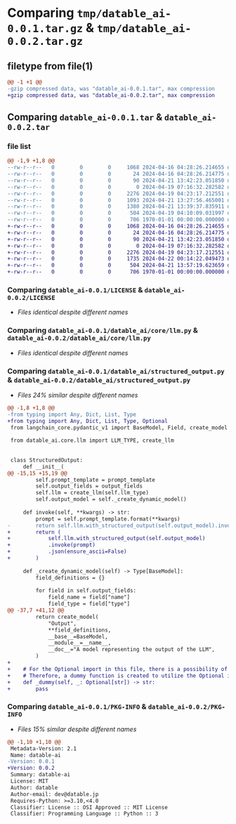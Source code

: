 # Comparing `tmp/datable_ai-0.0.1.tar.gz` & `tmp/datable_ai-0.0.2.tar.gz`

## filetype from file(1)

```diff
@@ -1 +1 @@
-gzip compressed data, was "datable_ai-0.0.1.tar", max compression
+gzip compressed data, was "datable_ai-0.0.2.tar", max compression
```

## Comparing `datable_ai-0.0.1.tar` & `datable_ai-0.0.2.tar`

### file list

```diff
@@ -1,9 +1,8 @@
--rw-r--r--   0        0        0     1068 2024-04-16 04:28:26.214655 datable_ai-0.0.1/LICENSE
--rw-r--r--   0        0        0       24 2024-04-16 04:28:26.214775 datable_ai-0.0.1/README.md
--rw-r--r--   0        0        0       90 2024-04-21 13:42:23.051850 datable_ai-0.0.1/datable_ai/__init__.py
--rw-r--r--   0        0        0        0 2024-04-19 07:16:32.282582 datable_ai-0.0.1/datable_ai/core/__init__.py
--rw-r--r--   0        0        0     2276 2024-04-19 04:23:17.212551 datable_ai-0.0.1/datable_ai/core/llm.py
--rw-r--r--   0        0        0     1093 2024-04-21 13:27:56.465001 datable_ai-0.0.1/datable_ai/main.py
--rw-r--r--   0        0        0     1380 2024-04-21 13:39:37.835911 datable_ai-0.0.1/datable_ai/structured_output.py
--rw-r--r--   0        0        0      504 2024-04-19 04:10:09.031997 datable_ai-0.0.1/pyproject.toml
--rw-r--r--   0        0        0      706 1970-01-01 00:00:00.000000 datable_ai-0.0.1/PKG-INFO
+-rw-r--r--   0        0        0     1068 2024-04-16 04:28:26.214655 datable_ai-0.0.2/LICENSE
+-rw-r--r--   0        0        0       24 2024-04-16 04:28:26.214775 datable_ai-0.0.2/README.md
+-rw-r--r--   0        0        0       90 2024-04-21 13:42:23.051850 datable_ai-0.0.2/datable_ai/__init__.py
+-rw-r--r--   0        0        0        0 2024-04-19 07:16:32.282582 datable_ai-0.0.2/datable_ai/core/__init__.py
+-rw-r--r--   0        0        0     2276 2024-04-19 04:23:17.212551 datable_ai-0.0.2/datable_ai/core/llm.py
+-rw-r--r--   0        0        0     1735 2024-04-22 00:14:22.049473 datable_ai-0.0.2/datable_ai/structured_output.py
+-rw-r--r--   0        0        0      504 2024-04-21 13:57:19.623659 datable_ai-0.0.2/pyproject.toml
+-rw-r--r--   0        0        0      706 1970-01-01 00:00:00.000000 datable_ai-0.0.2/PKG-INFO
```

### Comparing `datable_ai-0.0.1/LICENSE` & `datable_ai-0.0.2/LICENSE`

 * *Files identical despite different names*

### Comparing `datable_ai-0.0.1/datable_ai/core/llm.py` & `datable_ai-0.0.2/datable_ai/core/llm.py`

 * *Files identical despite different names*

### Comparing `datable_ai-0.0.1/datable_ai/structured_output.py` & `datable_ai-0.0.2/datable_ai/structured_output.py`

 * *Files 24% similar despite different names*

```diff
@@ -1,8 +1,8 @@
-from typing import Any, Dict, List, Type
+from typing import Any, Dict, List, Type, Optional
 from langchain_core.pydantic_v1 import BaseModel, Field, create_model
 
 from datable_ai.core.llm import LLM_TYPE, create_llm
 
 
 class StructuredOutput:
     def __init__(
@@ -15,15 +15,19 @@
         self.prompt_template = prompt_template
         self.output_fields = output_fields
         self.llm = create_llm(self.llm_type)
         self.output_model = self._create_dynamic_model()
 
     def invoke(self, **kwargs) -> str:
         prompt = self.prompt_template.format(**kwargs)
-        return self.llm.with_structured_output(self.output_model).invoke(prompt)
+        return (
+            self.llm.with_structured_output(self.output_model)
+            .invoke(prompt)
+            .json(ensure_ascii=False)
+        )
 
     def _create_dynamic_model(self) -> Type[BaseModel]:
         field_definitions = {}
 
         for field in self.output_fields:
             field_name = field["name"]
             field_type = field["type"]
@@ -37,7 +41,12 @@
         return create_model(
             "Output",
             **field_definitions,
             __base__=BaseModel,
             __module__=__name__,
             __doc__="A model representing the output of the LLM",
         )
+
+    # For the Optional import in this file, there is a possibility of using it inside the `create_model` function.
+    # Therefore, a dummy function is created to utilize the Optional import within this file.
+    def _dummy(self, _: Optional[str]) -> str:
+        pass
```

### Comparing `datable_ai-0.0.1/PKG-INFO` & `datable_ai-0.0.2/PKG-INFO`

 * *Files 15% similar despite different names*

```diff
@@ -1,10 +1,10 @@
 Metadata-Version: 2.1
 Name: datable-ai
-Version: 0.0.1
+Version: 0.0.2
 Summary: datable-ai
 License: MIT
 Author: datable
 Author-email: dev@datable.jp
 Requires-Python: >=3.10,<4.0
 Classifier: License :: OSI Approved :: MIT License
 Classifier: Programming Language :: Python :: 3
```

